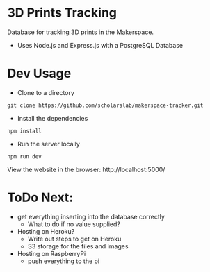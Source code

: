# 3D Prints Tracking

Database for tracking 3D prints in the Makerspace.

- Uses Node.js and Express.js with a PostgreSQL Database

# Dev Usage

- Clone to a directory
```
git clone https://github.com/scholarslab/makerspace-tracker.git
```

- Install the dependencies
```
npm install
```

- Run the server locally
```
npm run dev
```

View the website in the browser: http://localhost:5000/

# ToDo Next:
- get everything inserting into the database correctly
  - What to do if no value supplied?
- Hosting on Heroku?
  - Write out steps to get on Heroku
  - S3 storage for the files and images
- Hosting on RaspberryPi
  - push everything to the pi
